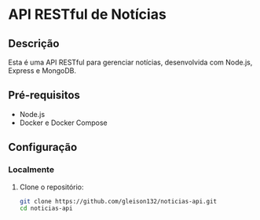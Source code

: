 # API RESTful de Notícias

## Descrição

Esta é uma API RESTful para gerenciar notícias, desenvolvida com Node.js, Express e MongoDB.

## Pré-requisitos

- Node.js
- Docker e Docker Compose

## Configuração

### Localmente

1. Clone o repositório:

   ```sh
   git clone https://github.com/gleison132/noticias-api.git
   cd noticias-api
